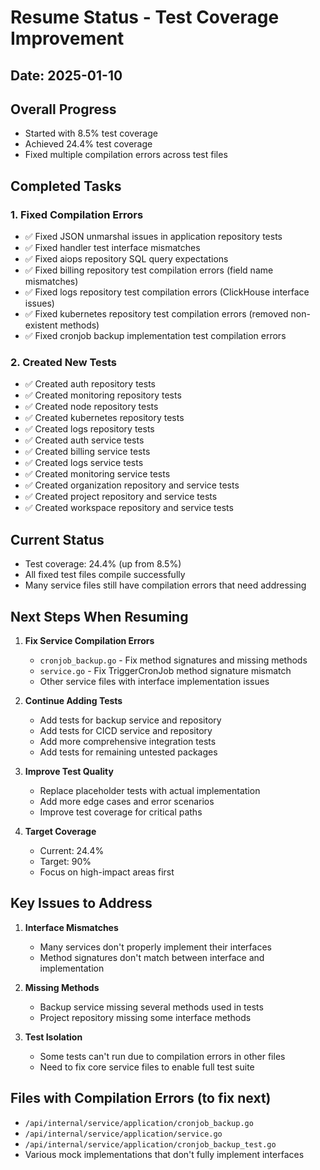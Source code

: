 # Resume Status - Test Coverage Improvement

## Date: 2025-01-10

## Overall Progress
- Started with 8.5% test coverage
- Achieved 24.4% test coverage
- Fixed multiple compilation errors across test files

## Completed Tasks

### 1. Fixed Compilation Errors
- ✅ Fixed JSON unmarshal issues in application repository tests
- ✅ Fixed handler test interface mismatches
- ✅ Fixed aiops repository SQL query expectations
- ✅ Fixed billing repository test compilation errors (field name mismatches)
- ✅ Fixed logs repository test compilation errors (ClickHouse interface issues)
- ✅ Fixed kubernetes repository test compilation errors (removed non-existent methods)
- ✅ Fixed cronjob backup implementation test compilation errors

### 2. Created New Tests
- ✅ Created auth repository tests
- ✅ Created monitoring repository tests  
- ✅ Created node repository tests
- ✅ Created kubernetes repository tests
- ✅ Created logs repository tests
- ✅ Created auth service tests
- ✅ Created billing service tests
- ✅ Created logs service tests
- ✅ Created monitoring service tests
- ✅ Created organization repository and service tests
- ✅ Created project repository and service tests
- ✅ Created workspace repository and service tests

## Current Status
- Test coverage: 24.4% (up from 8.5%)
- All fixed test files compile successfully
- Many service files still have compilation errors that need addressing

## Next Steps When Resuming

1. **Fix Service Compilation Errors**
   - `cronjob_backup.go` - Fix method signatures and missing methods
   - `service.go` - Fix TriggerCronJob method signature mismatch
   - Other service files with interface implementation issues

2. **Continue Adding Tests**
   - Add tests for backup service and repository
   - Add tests for CICD service and repository
   - Add more comprehensive integration tests
   - Add tests for remaining untested packages

3. **Improve Test Quality**
   - Replace placeholder tests with actual implementation
   - Add more edge cases and error scenarios
   - Improve test coverage for critical paths

4. **Target Coverage**
   - Current: 24.4%
   - Target: 90%
   - Focus on high-impact areas first

## Key Issues to Address

1. **Interface Mismatches**
   - Many services don't properly implement their interfaces
   - Method signatures don't match between interface and implementation

2. **Missing Methods**
   - Backup service missing several methods used in tests
   - Project repository missing some interface methods

3. **Test Isolation**
   - Some tests can't run due to compilation errors in other files
   - Need to fix core service files to enable full test suite

## Files with Compilation Errors (to fix next)
- `/api/internal/service/application/cronjob_backup.go`
- `/api/internal/service/application/service.go`
- `/api/internal/service/application/cronjob_backup_test.go`
- Various mock implementations that don't fully implement interfaces